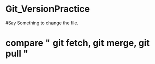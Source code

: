 # Git_VersionPractice

#Say Something to change the file.
# compare " git fetch, git merge, git pull " 
